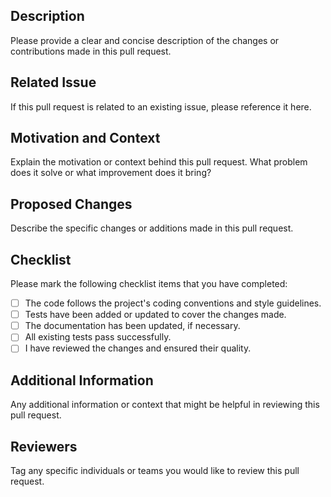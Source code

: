 ## Description

Please provide a clear and concise description of the changes or contributions made in this pull request.

## Related Issue

If this pull request is related to an existing issue, please reference it here.

## Motivation and Context

Explain the motivation or context behind this pull request. What problem does it solve or what improvement does it bring?

## Proposed Changes

Describe the specific changes or additions made in this pull request.

## Checklist

Please mark the following checklist items that you have completed:

- [ ] The code follows the project's coding conventions and style guidelines.
- [ ] Tests have been added or updated to cover the changes made.
- [ ] The documentation has been updated, if necessary.
- [ ] All existing tests pass successfully.
- [ ] I have reviewed the changes and ensured their quality.

## Additional Information

Any additional information or context that might be helpful in reviewing this pull request.

## Reviewers

Tag any specific individuals or teams you would like to review this pull request.

